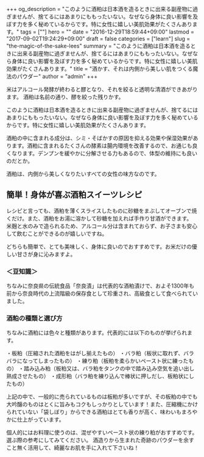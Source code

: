 +++
og_description = "このように酒粕は日本酒を造るときに出来る副産物に過ぎませんが、捨てるにはあまりにももったいない。なぜなら身体に良い影響を及ぼす力を多く秘めているからです。特に女性に嬉しい美肌効果がたくさんあります。"
tags = [""]
hero = ""
date = "2016-12-29T18:59:44+09:00"
lastmod = "2017-09-02T19:24:29+09:00"
draft = false
categories = ["learn"]
slug = "the-magic-of-the-sake-lees"
summary = "このように酒粕は日本酒を造るときに出来る副産物に過ぎませんが、捨てるにはあまりにももったいない。なぜなら身体に良い影響を及ぼす力を多く秘めているからです。特に女性に嬉しい美肌効果がたくさんあります。"
title = "酒かす、それは内側から美しい肌をつくる魔法のパウダー"
author = "admin"
+++


米はアルコール発酵が終わると醪となり、それを絞ると透明な清酒ができあがります。
酒粕は名前の通り、醪を絞った残りかす。

このように酒粕は日本酒を造るときに出来る副産物に過ぎませんが、捨てるにはあまりにももったいない。なぜなら身体に良い影響を及ぼす力を多く秘めているからです。特に女性に嬉しい美肌効果がたくさんあります。

酒粕の中に含まれる成分は、シミ・そばかすの原因を抑える効果や保湿効果があります。酒粕に含まれるたくさんの酵素は腸内環境を改善するので、お通じも良くなります。デンプンを緩やかに分解させる力もあるので、体型の維持にも良いのだとか。

酒粕は、内側から美しくなりたいすべての女性の味方なのです。


## 簡単！身体が喜ぶ酒粕スイーツレシピ

レシピと言っても、酒粕を薄くスライスしたものに砂糖をまぶしてオーブンで焼くだけ。また、酒粕をお湯に溶かして砂糖を加えれば手作り甘酒ができます。 米麹と水のみで造られるため、アルコール分は含まれておらず、お子さまも安心して飲むことができるのが嬉しいですね。

どちらも簡単で、とても美味しく、身体に良いのでおすすめです。お米だけの優しい甘さが身に沁みますよ。

### ＜豆知識＞
ちなみに奈良県の伝統食品「奈良漬」は代表的な酒粕漬けで、およそ1300年も前から奈良時代の上流階級の保存食として珍重され、高級食として食べられていました。

### 酒粕の種類と選び方

ちなみに酒粕には色々と種類があります。代表的には以下のものが挙げられます。

・板粕（圧縮された酒粕をはがし揃えたもの）
・バラ粕（板状に取れず、バラバラになってしまったもの）
・練り粕（板粕を柔らかいペースト状に練ったもの）
・踏み込み粕（板粕又は、バラ粕をタンクの中で踏み込み空気を追い出し熟成させたもの）
・成形粕（バラ粕を練り込んで棒状に押しだし、板粕状にしたもの）

上記の中で、一般的に売られているものは板粕が多いですが、その板粕の中でも大吟醸のものはとくに旨みもコクもしっかりとしています！また、圧縮機にかけられていない「袋しぼり」からできる酒粕はとても香りが高く、味わいもまろやかに仕上がっています。

個人的にはお料理に使うのは、混ぜやすいペースト状の練り粕がおすすめです。選ぶ際の参考にしてみてください。
酒造りから生まれた奇跡のパウダーを余すこと無く活用して、綺麗なお肌を手に入れて下さいね！


